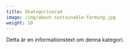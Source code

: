 ```yaml
---
title: Okategoriserad
image: /img/about-sustainable-farming.jpg
weight: 10
---
```

Detta är en informationstext om denna kategori.

